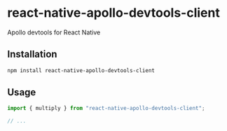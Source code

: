 # react-native-apollo-devtools-client

Apollo devtools for React Native

## Installation

```sh
npm install react-native-apollo-devtools-client
```

## Usage

```js
import { multiply } from "react-native-apollo-devtools-client";

// ...